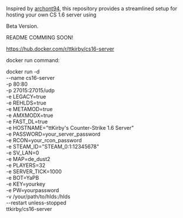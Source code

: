 Inspired by [archont94](https://github.com/archont94/counter-strike1.6), this repository provides a streamlined setup for hosting your own CS 1.6 server using 

Beta Version. 

README COMMING SOON!

https://hub.docker.com/r/ttkirby/cs16-server

docker run command:

docker run -d \
  --name cs16-server \
  -p 80:80 \
  -p 27015:27015/udp \
  -e LEGACY=true \
  -e REHLDS=true \
  -e METAMOD=true \
  -e AMXMODX=true \
  -e FAST_DL=true \
  -e HOSTNAME="ttKirby's Counter-Strike 1.6 Server" \
  -e PASSWORD=your_server_password \
  -e RCON=your_rcon_password \
  -e STEAM_ID="STEAM_0:1:12345678" \
  -e SV_LAN=0 \
  -e MAP=de_dust2 \
  -e PLAYERS=32 \
  -e SERVER_TICK=1000 \
  -e BOT=YaPB \
  -e KEY=yourkey \
  -e PW=yourpassword \
  -v /your/path/to/hlds:/hlds \
  --restart unless-stopped \
  ttkirby/cs16-server
